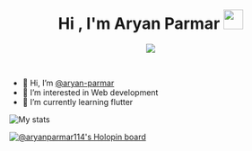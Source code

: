 <h1 align="center">Hi , I'm Aryan Parmar <img src="https://media.giphy.com/media/hvRJCLFzcasrR4ia7z/giphy.gif" width="35"></h1>
<p align="center">
  <a href="https://github.com/DenverCoder1/readme-typing-svg"><img src="https://readme-typing-svg.herokuapp.com?lines=Computer+Science+Student;Always%20learning%20new%20things&center=true&width=500&height=50"></a>
</p>
<br/>

- 👋 Hi, I’m <a href="https://github.com/aryan-parmar">@aryan-parmar</a>
- 👀 I’m interested in Web development 
- 🌱 I’m currently learning flutter

![My stats](https://github-readme-stats.vercel.app/api?username=aryan-parmar&show_icons=true&theme=onedark)
<!---
aary114/aary114 is a ✨ special ✨ repository because its `README.md` (this file) appears on your GitHub profile.
You can click the Preview link to take a look at your changes.
--->
[![@aryanparmar114's Holopin board](https://holopin.me/aryanparmar114)](https://holopin.io/@aryanparmar114)
